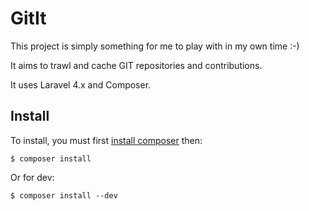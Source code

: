 GitIt
======
This project is simply something for me to play with in my own time :-)

It aims to trawl and cache GIT repositories and contributions.

It uses Laravel 4.x and Composer.

## Install
To install, you must first [install composer](http://getcomposer.org/doc/00-intro.md) then:

	$ composer install

Or for dev:

	$ composer install --dev